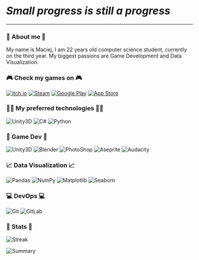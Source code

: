 # *Small progress is still a progress*
***

### 👋 About me 👋
My name is Maciej, I am 22 years old computer science student, currently on the third year.
My biggest passions are Game Development and Data Visualization.

### 🎮 Check my games on 🎮
<a href="https://reallpepe.itch.io/">![itch.io](https://img.shields.io/badge/Itch.io-FA5C5C?style=for-the-badge&logo=itchdotio&logoColor=white)</a>
<a href="https://store.steampowered.com/app/2508740/Defendron">![Steam](https://img.shields.io/badge/Steam-000000?style=for-the-badge&logo=steam&logoColor=white)</a>
<a href="https://play.google.com/store/apps/developer?id=Maciej+G%C3%B3ralczyk">![Google Play](https://img.shields.io/badge/Google_Play-414141?style=for-the-badge&logo=google-play&logoColor=white)</a>
<a href="https://apps.apple.com/us/developer/maciej-goralczyk/id1686248684">![App Store](https://img.shields.io/badge/App_Store-0D96F6?style=for-the-badge&logo=app-store&logoColor=white)</a>

### 👩‍💻 My preferred technologies 👩‍💻
![Unity3D](https://img.shields.io/badge/Unity-100000?style=for-the-badge&logo=unity&logoColor=white)
![C#](https://img.shields.io/badge/C%23-239120?style=for-the-badge&logo=c-sharp&logoColor=white)
![Python](https://img.shields.io/badge/Python-FFD43B?style=for-the-badge&logo=python&logoColor=blue)

### 💾 Game Dev 💾
![Unity3D](https://img.shields.io/badge/Unity-100000?style=for-the-badge&logo=unity&logoColor=white)
![Blender](https://img.shields.io/badge/blender-%23F5792A.svg?style=for-the-badge&logo=blender&logoColor=white)
![PhotoShop](https://img.shields.io/badge/Adobe%20Photoshop-31A8FF?style=for-the-badge&logo=Adobe%20Photoshop&logoColor=black)
![Aseprite](https://img.shields.io/badge/Aseprite-FFFFFF?style=for-the-badge&logo=Aseprite&logoColor=#7D929E)
![Audacity](https://img.shields.io/badge/Audacity-0000CC?style=for-the-badge&logo=audacity&logoColor=white)

### 📈 Data Visualization 📈
![Pandas](https://img.shields.io/badge/pandas-%23150458.svg?style=for-the-badge&logo=pandas&logoColor=white)
![NumPy](https://img.shields.io/badge/numpy-%23013243.svg?style=for-the-badge&logo=numpy&logoColor=white)
![Matplotlib](https://img.shields.io/badge/Matplotlib-%23ffffff.svg?style=for-the-badge&logo=Matplotlib&logoColor=black)
![Seaborn](https://img.shields.io/badge/Seaborn-%23349aab.svg?style=for-the-badge)

### 💻 DevOps 💻
![Git](https://img.shields.io/badge/GIT-E44C30?style=for-the-badge&logo=git&logoColor=white)
![GitLab](https://img.shields.io/badge/GitLab-330F63?style=for-the-badge&logo=gitlab&logoColor=white)

### 📑 Stats 📑
![Streak](https://github-readme-streak-stats.herokuapp.com/?user=goralczm&theme=tokyonight)

![Summary](https://github-profile-summary-cards.vercel.app/api/cards/profile-details?username=goralczm&theme=tokyonight)
